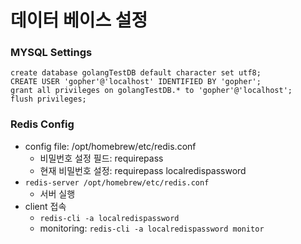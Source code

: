 # 데이터 베이스 설정

### MYSQL Settings
```
create database golangTestDB default character set utf8;
CREATE USER 'gopher'@'localhost' IDENTIFIED BY 'gopher';
grant all privileges on golangTestDB.* to 'gopher'@'localhost';
flush privileges;
```

### Redis Config
* config file: /opt/homebrew/etc/redis.conf
    * 비밀번호 설정 필드: requirepass <password>
    * 현재 비밀번호 설정: requirepass localredispassword
* `redis-server /opt/homebrew/etc/redis.conf`
    * 서버 실행
* client 접속
    * `redis-cli -a localredispassword`
    * monitoring: `redis-cli -a localredispassword monitor`
